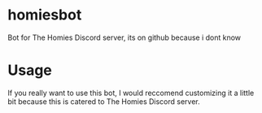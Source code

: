 # homiesbot
Bot for The Homies Discord server, its on github because i dont know

# Usage
If you really want to use this bot, I would reccomend customizing it a little bit because this is catered to The Homies Discord server.
